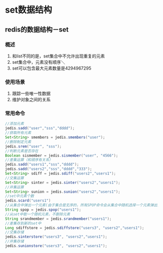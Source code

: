# set数据结构

## redis的数据结构－set

### 概述

1. 和list不同的是，set集合中不允许出现重复的元素
2. set集合中，元素没有顺序＼
3. set可以包含最大元素数量是4294967295

### 使用场景
1. 跟踪一些唯一性数据
2. 维护对象之间的关系

### 常用命令

```java
//添加元素
jedis.sadd("user","sss","dddd");
//获取所有元素
Set<String> smembers = jedis.smembers("user");
//删除制定元素
jedis.srem("user", "sss");
//判断元素是否存在
Boolean sismember = jedis.sismember("user", "4566");
//差集运算（和顺序有关系）
jedis.sadd("users1","sss","dddd");
jedis.sadd("users2","sss","dddd","333");
Set<String> sdiff = jedis.sdiff("users2","users1");
//交集运算
Set<String> sinter = jedis.sinter("users2","users1");
//并集运算
Set<String> sunion = jedis.sunion("users2","users1");
//set中元素个数
jedis.scard("users1")
//从集合中弹出一个元素(由于集合是无序的，所有SPOP命令会从集合中随机选择一个元素弹出)，删除
String spop = jedis.spop("users1");
//从set中取一个随机元素，不删除元素
String srandmember = jedis.srandmember("users1");
//差集存到新的set中
Long sdiffstore = jedis.sdiffstore("users3", "users2","users1");
//交集存储
jedis.sinterstore("users3", "users2","users1");
//并集存储
jedis.sunionstore("users3", "users2","users1");
```


